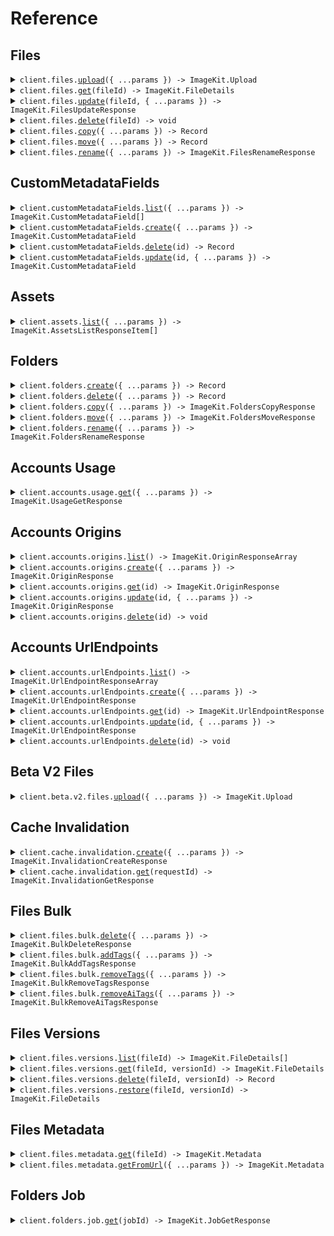 # Reference

## Files

<details><summary><code>client.files.<a href="/src/api/resources/files/client/Client.ts">upload</a>({ ...params }) -> ImageKit.Upload</code></summary>
<dl>
<dd>

#### 📝 Description

<dl>
<dd>

<dl>
<dd>

ImageKit.io allows you to upload files directly from both the server and client sides. For server-side uploads, private API key authentication is used. For client-side uploads, generate a one-time `token`, `signature`, and `expiration` from your secure backend using private API. [Learn more](/docs/api-reference/upload-file/upload-file#how-to-implement-client-side-file-upload) about how to implement client-side file upload.

The [V2 API](/docs/api-reference/upload-file/upload-file-v2) enhances security by verifying the entire payload using JWT.

**File size limit** \
On the free plan, the maximum upload file sizes are 20MB for images, audio, and raw files and 100MB for videos. On the paid plan, these limits increase to 40MB for images, audio, and raw files and 2GB for videos. These limits can be further increased with higher-tier plans.

**Version limit** \
A file can have a maximum of 100 versions.

**Demo applications**

- A full-fledged [upload widget using Uppy](https://github.com/imagekit-samples/uppy-uploader), supporting file selections from local storage, URL, Dropbox, Google Drive, Instagram, and more.
- [Quick start guides](/docs/quick-start-guides) for various frameworks and technologies.
  </dd>
  </dl>
  </dd>
  </dl>

#### 🔌 Usage

<dl>
<dd>

<dl>
<dd>

```typescript
await client.files.upload({
    file: fs.createReadStream("/path/to/your/file"),
    fileName: "fileName",
});
```

</dd>
</dl>
</dd>
</dl>

#### ⚙️ Parameters

<dl>
<dd>

<dl>
<dd>

**request:** `ImageKit.FileUploadV1`

</dd>
</dl>

<dl>
<dd>

**requestOptions:** `Files.RequestOptions`

</dd>
</dl>
</dd>
</dl>

</dd>
</dl>
</details>

<details><summary><code>client.files.<a href="/src/api/resources/files/client/Client.ts">get</a>(fileId) -> ImageKit.FileDetails</code></summary>
<dl>
<dd>

#### 📝 Description

<dl>
<dd>

<dl>
<dd>

This API returns an object with details or attributes about the current version of the file.

</dd>
</dl>
</dd>
</dl>

#### 🔌 Usage

<dl>
<dd>

<dl>
<dd>

```typescript
await client.files.get("fileId");
```

</dd>
</dl>
</dd>
</dl>

#### ⚙️ Parameters

<dl>
<dd>

<dl>
<dd>

**fileId:** `string` — The unique `fileId` of the uploaded file. `fileId` is returned in the list and search assets API and upload API.

</dd>
</dl>

<dl>
<dd>

**requestOptions:** `Files.RequestOptions`

</dd>
</dl>
</dd>
</dl>

</dd>
</dl>
</details>

<details><summary><code>client.files.<a href="/src/api/resources/files/client/Client.ts">update</a>(fileId, { ...params }) -> ImageKit.FilesUpdateResponse</code></summary>
<dl>
<dd>

#### 📝 Description

<dl>
<dd>

<dl>
<dd>

This API updates the details or attributes of the current version of the file. You can update `tags`, `customCoordinates`, `customMetadata`, publication status, remove existing `AITags` and apply extensions using this API.

</dd>
</dl>
</dd>
</dl>

#### 🔌 Usage

<dl>
<dd>

<dl>
<dd>

```typescript
await client.files.update("fileId", {
    removeAITags: ["car", "vehicle", "motorsports"],
    webhookUrl: "https://webhook.site/0d6b6c7a-8e5a-4b3a-8b7c-0d6b6c7a8e5a",
    extensions: [
        {
            name: "remove-bg",
            options: {
                add_shadow: true,
            },
        },
        {
            name: "google-auto-tagging",
            minConfidence: 80,
            maxTags: 10,
        },
        {
            name: "aws-auto-tagging",
            minConfidence: 80,
            maxTags: 10,
        },
        {
            name: "ai-auto-description",
        },
    ],
    tags: ["tag1", "tag2"],
    customCoordinates: "10,10,100,100",
    customMetadata: {
        brand: "Nike",
        color: "red",
    },
});
```

</dd>
</dl>
</dd>
</dl>

#### ⚙️ Parameters

<dl>
<dd>

<dl>
<dd>

**fileId:** `string` — The unique `fileId` of the uploaded file. `fileId` is returned in list and search assets API and upload API.

</dd>
</dl>

<dl>
<dd>

**request:** `ImageKit.FilesUpdateRequest`

</dd>
</dl>

<dl>
<dd>

**requestOptions:** `Files.RequestOptions`

</dd>
</dl>
</dd>
</dl>

</dd>
</dl>
</details>

<details><summary><code>client.files.<a href="/src/api/resources/files/client/Client.ts">delete</a>(fileId) -> void</code></summary>
<dl>
<dd>

#### 📝 Description

<dl>
<dd>

<dl>
<dd>

This API deletes the file and all its file versions permanently.

Note: If a file or specific transformation has been requested in the past, then the response is cached. Deleting a file does not purge the cache. You can purge the cache using purge cache API.

</dd>
</dl>
</dd>
</dl>

#### 🔌 Usage

<dl>
<dd>

<dl>
<dd>

```typescript
await client.files.delete("fileId");
```

</dd>
</dl>
</dd>
</dl>

#### ⚙️ Parameters

<dl>
<dd>

<dl>
<dd>

**fileId:** `string` — The unique `fileId` of the uploaded file. `fileId` is returned in list and search assets API and upload API.

</dd>
</dl>

<dl>
<dd>

**requestOptions:** `Files.RequestOptions`

</dd>
</dl>
</dd>
</dl>

</dd>
</dl>
</details>

<details><summary><code>client.files.<a href="/src/api/resources/files/client/Client.ts">copy</a>({ ...params }) -> Record<string, unknown></code></summary>
<dl>
<dd>

#### 📝 Description

<dl>
<dd>

<dl>
<dd>

This will copy a file from one folder to another.

Note: If any file at the destination has the same name as the source file, then the source file and its versions (if `includeFileVersions` is set to true) will be appended to the destination file version history.

</dd>
</dl>
</dd>
</dl>

#### 🔌 Usage

<dl>
<dd>

<dl>
<dd>

```typescript
await client.files.copy({
    sourceFilePath: "/path/to/file.jpg",
    destinationPath: "/folder/to/copy/into/",
});
```

</dd>
</dl>
</dd>
</dl>

#### ⚙️ Parameters

<dl>
<dd>

<dl>
<dd>

**request:** `ImageKit.FilesCopyRequest`

</dd>
</dl>

<dl>
<dd>

**requestOptions:** `Files.RequestOptions`

</dd>
</dl>
</dd>
</dl>

</dd>
</dl>
</details>

<details><summary><code>client.files.<a href="/src/api/resources/files/client/Client.ts">move</a>({ ...params }) -> Record<string, unknown></code></summary>
<dl>
<dd>

#### 📝 Description

<dl>
<dd>

<dl>
<dd>

This will move a file and all its versions from one folder to another.

Note: If any file at the destination has the same name as the source file, then the source file and its versions will be appended to the destination file.

</dd>
</dl>
</dd>
</dl>

#### 🔌 Usage

<dl>
<dd>

<dl>
<dd>

```typescript
await client.files.move({
    sourceFilePath: "/path/to/file.jpg",
    destinationPath: "/folder/to/move/into/",
});
```

</dd>
</dl>
</dd>
</dl>

#### ⚙️ Parameters

<dl>
<dd>

<dl>
<dd>

**request:** `ImageKit.FilesMoveRequest`

</dd>
</dl>

<dl>
<dd>

**requestOptions:** `Files.RequestOptions`

</dd>
</dl>
</dd>
</dl>

</dd>
</dl>
</details>

<details><summary><code>client.files.<a href="/src/api/resources/files/client/Client.ts">rename</a>({ ...params }) -> ImageKit.FilesRenameResponse</code></summary>
<dl>
<dd>

#### 📝 Description

<dl>
<dd>

<dl>
<dd>

You can rename an already existing file in the media library using rename file API. This operation would rename all file versions of the file.

Note: The old URLs will stop working. The file/file version URLs cached on CDN will continue to work unless a purge is requested.

</dd>
</dl>
</dd>
</dl>

#### 🔌 Usage

<dl>
<dd>

<dl>
<dd>

```typescript
await client.files.rename({
    filePath: "/path/to/file.jpg",
    newFileName: "newFileName.jpg",
});
```

</dd>
</dl>
</dd>
</dl>

#### ⚙️ Parameters

<dl>
<dd>

<dl>
<dd>

**request:** `ImageKit.FilesRenameRequest`

</dd>
</dl>

<dl>
<dd>

**requestOptions:** `Files.RequestOptions`

</dd>
</dl>
</dd>
</dl>

</dd>
</dl>
</details>

## CustomMetadataFields

<details><summary><code>client.customMetadataFields.<a href="/src/api/resources/customMetadataFields/client/Client.ts">list</a>({ ...params }) -> ImageKit.CustomMetadataField[]</code></summary>
<dl>
<dd>

#### 📝 Description

<dl>
<dd>

<dl>
<dd>

This API returns the array of created custom metadata field objects. By default the API returns only non deleted field objects, but you can include deleted fields in the API response.

</dd>
</dl>
</dd>
</dl>

#### 🔌 Usage

<dl>
<dd>

<dl>
<dd>

```typescript
await client.customMetadataFields.list();
```

</dd>
</dl>
</dd>
</dl>

#### ⚙️ Parameters

<dl>
<dd>

<dl>
<dd>

**request:** `ImageKit.CustomMetadataFieldsListRequest`

</dd>
</dl>

<dl>
<dd>

**requestOptions:** `CustomMetadataFields.RequestOptions`

</dd>
</dl>
</dd>
</dl>

</dd>
</dl>
</details>

<details><summary><code>client.customMetadataFields.<a href="/src/api/resources/customMetadataFields/client/Client.ts">create</a>({ ...params }) -> ImageKit.CustomMetadataField</code></summary>
<dl>
<dd>

#### 📝 Description

<dl>
<dd>

<dl>
<dd>

This API creates a new custom metadata field. Once a custom metadata field is created either through this API or using the dashboard UI, its value can be set on the assets. The value of a field for an asset can be set using the media library UI or programmatically through upload or update assets API.

</dd>
</dl>
</dd>
</dl>

#### 🔌 Usage

<dl>
<dd>

<dl>
<dd>

```typescript
await client.customMetadataFields.create({
    name: "price",
    label: "price",
    schema: {
        type: "Number",
        minValue: 1000,
        maxValue: 3000,
    },
});
```

</dd>
</dl>
</dd>
</dl>

#### ⚙️ Parameters

<dl>
<dd>

<dl>
<dd>

**request:** `ImageKit.CustomMetadataFieldsCreateRequest`

</dd>
</dl>

<dl>
<dd>

**requestOptions:** `CustomMetadataFields.RequestOptions`

</dd>
</dl>
</dd>
</dl>

</dd>
</dl>
</details>

<details><summary><code>client.customMetadataFields.<a href="/src/api/resources/customMetadataFields/client/Client.ts">delete</a>(id) -> Record<string, unknown></code></summary>
<dl>
<dd>

#### 📝 Description

<dl>
<dd>

<dl>
<dd>

This API deletes a custom metadata field. Even after deleting a custom metadata field, you cannot create any new custom metadata field with the same name.

</dd>
</dl>
</dd>
</dl>

#### 🔌 Usage

<dl>
<dd>

<dl>
<dd>

```typescript
await client.customMetadataFields.delete("id");
```

</dd>
</dl>
</dd>
</dl>

#### ⚙️ Parameters

<dl>
<dd>

<dl>
<dd>

**id:** `string` — Should be a valid custom metadata field id.

</dd>
</dl>

<dl>
<dd>

**requestOptions:** `CustomMetadataFields.RequestOptions`

</dd>
</dl>
</dd>
</dl>

</dd>
</dl>
</details>

<details><summary><code>client.customMetadataFields.<a href="/src/api/resources/customMetadataFields/client/Client.ts">update</a>(id, { ...params }) -> ImageKit.CustomMetadataField</code></summary>
<dl>
<dd>

#### 📝 Description

<dl>
<dd>

<dl>
<dd>

This API updates the label or schema of an existing custom metadata field.

</dd>
</dl>
</dd>
</dl>

#### 🔌 Usage

<dl>
<dd>

<dl>
<dd>

```typescript
await client.customMetadataFields.update("id", {
    label: "price",
    schema: {
        minValue: 1000,
        maxValue: 3000,
    },
});
```

</dd>
</dl>
</dd>
</dl>

#### ⚙️ Parameters

<dl>
<dd>

<dl>
<dd>

**id:** `string` — Should be a valid custom metadata field id.

</dd>
</dl>

<dl>
<dd>

**request:** `ImageKit.CustomMetadataFieldsUpdateRequest`

</dd>
</dl>

<dl>
<dd>

**requestOptions:** `CustomMetadataFields.RequestOptions`

</dd>
</dl>
</dd>
</dl>

</dd>
</dl>
</details>

## Assets

<details><summary><code>client.assets.<a href="/src/api/resources/assets/client/Client.ts">list</a>({ ...params }) -> ImageKit.AssetsListResponseItem[]</code></summary>
<dl>
<dd>

#### 📝 Description

<dl>
<dd>

<dl>
<dd>

This API can list all the uploaded files and folders in your ImageKit.io media library. In addition, you can fine-tune your query by specifying various filters by generating a query string in a Lucene-like syntax and provide this generated string as the value of the `searchQuery`.

</dd>
</dl>
</dd>
</dl>

#### 🔌 Usage

<dl>
<dd>

<dl>
<dd>

```typescript
await client.assets.list();
```

</dd>
</dl>
</dd>
</dl>

#### ⚙️ Parameters

<dl>
<dd>

<dl>
<dd>

**request:** `ImageKit.AssetsListRequest`

</dd>
</dl>

<dl>
<dd>

**requestOptions:** `Assets.RequestOptions`

</dd>
</dl>
</dd>
</dl>

</dd>
</dl>
</details>

## Folders

<details><summary><code>client.folders.<a href="/src/api/resources/folders/client/Client.ts">create</a>({ ...params }) -> Record<string, unknown></code></summary>
<dl>
<dd>

#### 📝 Description

<dl>
<dd>

<dl>
<dd>

This will create a new folder. You can specify the folder name and location of the parent folder where this new folder should be created.

</dd>
</dl>
</dd>
</dl>

#### 🔌 Usage

<dl>
<dd>

<dl>
<dd>

```typescript
await client.folders.create({
    folderName: "summer",
    parentFolderPath: "/product/images/",
});
```

</dd>
</dl>
</dd>
</dl>

#### ⚙️ Parameters

<dl>
<dd>

<dl>
<dd>

**request:** `ImageKit.FoldersCreateRequest`

</dd>
</dl>

<dl>
<dd>

**requestOptions:** `Folders.RequestOptions`

</dd>
</dl>
</dd>
</dl>

</dd>
</dl>
</details>

<details><summary><code>client.folders.<a href="/src/api/resources/folders/client/Client.ts">delete</a>({ ...params }) -> Record<string, unknown></code></summary>
<dl>
<dd>

#### 📝 Description

<dl>
<dd>

<dl>
<dd>

This will delete a folder and all its contents permanently. The API returns an empty response.

</dd>
</dl>
</dd>
</dl>

#### 🔌 Usage

<dl>
<dd>

<dl>
<dd>

```typescript
await client.folders.delete({
    folderPath: "/folder/to/delete/",
});
```

</dd>
</dl>
</dd>
</dl>

#### ⚙️ Parameters

<dl>
<dd>

<dl>
<dd>

**request:** `ImageKit.FoldersDeleteRequest`

</dd>
</dl>

<dl>
<dd>

**requestOptions:** `Folders.RequestOptions`

</dd>
</dl>
</dd>
</dl>

</dd>
</dl>
</details>

<details><summary><code>client.folders.<a href="/src/api/resources/folders/client/Client.ts">copy</a>({ ...params }) -> ImageKit.FoldersCopyResponse</code></summary>
<dl>
<dd>

#### 📝 Description

<dl>
<dd>

<dl>
<dd>

This will copy one folder into another. The selected folder, its nested folders, files, and their versions (in `includeVersions` is set to true) are copied in this operation. Note: If any file at the destination has the same name as the source file, then the source file and its versions will be appended to the destination file version history.

</dd>
</dl>
</dd>
</dl>

#### 🔌 Usage

<dl>
<dd>

<dl>
<dd>

```typescript
await client.folders.copy({
    sourceFolderPath: "/path/of/source/folder",
    destinationPath: "/path/of/destination/folder",
});
```

</dd>
</dl>
</dd>
</dl>

#### ⚙️ Parameters

<dl>
<dd>

<dl>
<dd>

**request:** `ImageKit.FoldersCopyRequest`

</dd>
</dl>

<dl>
<dd>

**requestOptions:** `Folders.RequestOptions`

</dd>
</dl>
</dd>
</dl>

</dd>
</dl>
</details>

<details><summary><code>client.folders.<a href="/src/api/resources/folders/client/Client.ts">move</a>({ ...params }) -> ImageKit.FoldersMoveResponse</code></summary>
<dl>
<dd>

#### 📝 Description

<dl>
<dd>

<dl>
<dd>

This will move one folder into another. The selected folder, its nested folders, files, and their versions are moved in this operation. Note: If any file at the destination has the same name as the source file, then the source file and its versions will be appended to the destination file version history.

</dd>
</dl>
</dd>
</dl>

#### 🔌 Usage

<dl>
<dd>

<dl>
<dd>

```typescript
await client.folders.move({
    sourceFolderPath: "/path/of/source/folder",
    destinationPath: "/path/of/destination/folder",
});
```

</dd>
</dl>
</dd>
</dl>

#### ⚙️ Parameters

<dl>
<dd>

<dl>
<dd>

**request:** `ImageKit.FoldersMoveRequest`

</dd>
</dl>

<dl>
<dd>

**requestOptions:** `Folders.RequestOptions`

</dd>
</dl>
</dd>
</dl>

</dd>
</dl>
</details>

<details><summary><code>client.folders.<a href="/src/api/resources/folders/client/Client.ts">rename</a>({ ...params }) -> ImageKit.FoldersRenameResponse</code></summary>
<dl>
<dd>

#### 📝 Description

<dl>
<dd>

<dl>
<dd>

This API allows you to rename an existing folder. The folder and all its nested assets and sub-folders will remain unchanged, but their paths will be updated to reflect the new folder name.

</dd>
</dl>
</dd>
</dl>

#### 🔌 Usage

<dl>
<dd>

<dl>
<dd>

```typescript
await client.folders.rename({
    folderPath: "/path/of/folder",
    newFolderName: "new-folder-name",
});
```

</dd>
</dl>
</dd>
</dl>

#### ⚙️ Parameters

<dl>
<dd>

<dl>
<dd>

**request:** `ImageKit.FoldersRenameRequest`

</dd>
</dl>

<dl>
<dd>

**requestOptions:** `Folders.RequestOptions`

</dd>
</dl>
</dd>
</dl>

</dd>
</dl>
</details>

## Accounts Usage

<details><summary><code>client.accounts.usage.<a href="/src/api/resources/accounts/resources/usage/client/Client.ts">get</a>({ ...params }) -> ImageKit.UsageGetResponse</code></summary>
<dl>
<dd>

#### 📝 Description

<dl>
<dd>

<dl>
<dd>

Get the account usage information between two dates. Note that the API response includes data from the start date while excluding data from the end date. In other words, the data covers the period starting from the specified start date up to, but not including, the end date.

</dd>
</dl>
</dd>
</dl>

#### 🔌 Usage

<dl>
<dd>

<dl>
<dd>

```typescript
await client.accounts.usage.get({
    startDate: "startDate",
    endDate: "endDate",
});
```

</dd>
</dl>
</dd>
</dl>

#### ⚙️ Parameters

<dl>
<dd>

<dl>
<dd>

**request:** `ImageKit.accounts.UsageGetRequest`

</dd>
</dl>

<dl>
<dd>

**requestOptions:** `Usage.RequestOptions`

</dd>
</dl>
</dd>
</dl>

</dd>
</dl>
</details>

## Accounts Origins

<details><summary><code>client.accounts.origins.<a href="/src/api/resources/accounts/resources/origins/client/Client.ts">list</a>() -> ImageKit.OriginResponseArray</code></summary>
<dl>
<dd>

#### 📝 Description

<dl>
<dd>

<dl>
<dd>

**Note:** This API is currently in beta.  
Returns an array of all configured origins for the current account.

</dd>
</dl>
</dd>
</dl>

#### 🔌 Usage

<dl>
<dd>

<dl>
<dd>

```typescript
await client.accounts.origins.list();
```

</dd>
</dl>
</dd>
</dl>

#### ⚙️ Parameters

<dl>
<dd>

<dl>
<dd>

**requestOptions:** `Origins.RequestOptions`

</dd>
</dl>
</dd>
</dl>

</dd>
</dl>
</details>

<details><summary><code>client.accounts.origins.<a href="/src/api/resources/accounts/resources/origins/client/Client.ts">create</a>({ ...params }) -> ImageKit.OriginResponse</code></summary>
<dl>
<dd>

#### 📝 Description

<dl>
<dd>

<dl>
<dd>

**Note:** This API is currently in beta.  
Creates a new origin and returns the origin object.

</dd>
</dl>
</dd>
</dl>

#### 🔌 Usage

<dl>
<dd>

<dl>
<dd>

```typescript
await client.accounts.origins.create({
    type: "S3",
    name: "US S3 Storage",
    bucket: "product-images",
    accessKey: "AKIAIOSFODNN7EXAMPLE",
    secretKey: "wJalrXUtnFEMI/K7MDENG/bPxRfiCYEXAMPLEKEY",
});
```

</dd>
</dl>
</dd>
</dl>

#### ⚙️ Parameters

<dl>
<dd>

<dl>
<dd>

**request:** `ImageKit.OriginSchema`

</dd>
</dl>

<dl>
<dd>

**requestOptions:** `Origins.RequestOptions`

</dd>
</dl>
</dd>
</dl>

</dd>
</dl>
</details>

<details><summary><code>client.accounts.origins.<a href="/src/api/resources/accounts/resources/origins/client/Client.ts">get</a>(id) -> ImageKit.OriginResponse</code></summary>
<dl>
<dd>

#### 📝 Description

<dl>
<dd>

<dl>
<dd>

**Note:** This API is currently in beta.  
Retrieves the origin identified by `id`.

</dd>
</dl>
</dd>
</dl>

#### 🔌 Usage

<dl>
<dd>

<dl>
<dd>

```typescript
await client.accounts.origins.get("id");
```

</dd>
</dl>
</dd>
</dl>

#### ⚙️ Parameters

<dl>
<dd>

<dl>
<dd>

**id:** `string` — Unique identifier for the origin. This is generated by ImageKit when you create a new origin.

</dd>
</dl>

<dl>
<dd>

**requestOptions:** `Origins.RequestOptions`

</dd>
</dl>
</dd>
</dl>

</dd>
</dl>
</details>

<details><summary><code>client.accounts.origins.<a href="/src/api/resources/accounts/resources/origins/client/Client.ts">update</a>(id, { ...params }) -> ImageKit.OriginResponse</code></summary>
<dl>
<dd>

#### 📝 Description

<dl>
<dd>

<dl>
<dd>

**Note:** This API is currently in beta.  
Updates the origin identified by `id` and returns the updated origin object.

</dd>
</dl>
</dd>
</dl>

#### 🔌 Usage

<dl>
<dd>

<dl>
<dd>

```typescript
await client.accounts.origins.update("id", {
    type: "S3",
    name: "US S3 Storage",
    bucket: "product-images",
    accessKey: "AKIAIOSFODNN7EXAMPLE",
    secretKey: "wJalrXUtnFEMI/K7MDENG/bPxRfiCYEXAMPLEKEY",
});
```

</dd>
</dl>
</dd>
</dl>

#### ⚙️ Parameters

<dl>
<dd>

<dl>
<dd>

**id:** `string` — Unique identifier for the origin. This is generated by ImageKit when you create a new origin.

</dd>
</dl>

<dl>
<dd>

**request:** `ImageKit.OriginSchema`

</dd>
</dl>

<dl>
<dd>

**requestOptions:** `Origins.RequestOptions`

</dd>
</dl>
</dd>
</dl>

</dd>
</dl>
</details>

<details><summary><code>client.accounts.origins.<a href="/src/api/resources/accounts/resources/origins/client/Client.ts">delete</a>(id) -> void</code></summary>
<dl>
<dd>

#### 📝 Description

<dl>
<dd>

<dl>
<dd>

**Note:** This API is currently in beta.  
Permanently removes the origin identified by `id`. If the origin is in use by any URL‑endpoints, the API will return an error.

</dd>
</dl>
</dd>
</dl>

#### 🔌 Usage

<dl>
<dd>

<dl>
<dd>

```typescript
await client.accounts.origins.delete("id");
```

</dd>
</dl>
</dd>
</dl>

#### ⚙️ Parameters

<dl>
<dd>

<dl>
<dd>

**id:** `string` — Unique identifier for the origin. This is generated by ImageKit when you create a new origin.

</dd>
</dl>

<dl>
<dd>

**requestOptions:** `Origins.RequestOptions`

</dd>
</dl>
</dd>
</dl>

</dd>
</dl>
</details>

## Accounts UrlEndpoints

<details><summary><code>client.accounts.urlEndpoints.<a href="/src/api/resources/accounts/resources/urlEndpoints/client/Client.ts">list</a>() -> ImageKit.UrlEndpointResponseArray</code></summary>
<dl>
<dd>

#### 📝 Description

<dl>
<dd>

<dl>
<dd>

**Note:** This API is currently in beta.  
Returns an array of all URL‑endpoints configured including the default URL-endpoint generated by ImageKit during account creation.

</dd>
</dl>
</dd>
</dl>

#### 🔌 Usage

<dl>
<dd>

<dl>
<dd>

```typescript
await client.accounts.urlEndpoints.list();
```

</dd>
</dl>
</dd>
</dl>

#### ⚙️ Parameters

<dl>
<dd>

<dl>
<dd>

**requestOptions:** `UrlEndpoints.RequestOptions`

</dd>
</dl>
</dd>
</dl>

</dd>
</dl>
</details>

<details><summary><code>client.accounts.urlEndpoints.<a href="/src/api/resources/accounts/resources/urlEndpoints/client/Client.ts">create</a>({ ...params }) -> ImageKit.UrlEndpointResponse</code></summary>
<dl>
<dd>

#### 📝 Description

<dl>
<dd>

<dl>
<dd>

**Note:** This API is currently in beta.  
Creates a new URL‑endpoint and returns the resulting object.

</dd>
</dl>
</dd>
</dl>

#### 🔌 Usage

<dl>
<dd>

<dl>
<dd>

```typescript
await client.accounts.urlEndpoints.create({
    description: "My custom URL endpoint",
    urlPrefix: "product-images",
    origins: ["origin-id-1"],
});
```

</dd>
</dl>
</dd>
</dl>

#### ⚙️ Parameters

<dl>
<dd>

<dl>
<dd>

**request:** `ImageKit.UrlEndpointSchema`

</dd>
</dl>

<dl>
<dd>

**requestOptions:** `UrlEndpoints.RequestOptions`

</dd>
</dl>
</dd>
</dl>

</dd>
</dl>
</details>

<details><summary><code>client.accounts.urlEndpoints.<a href="/src/api/resources/accounts/resources/urlEndpoints/client/Client.ts">get</a>(id) -> ImageKit.UrlEndpointResponse</code></summary>
<dl>
<dd>

#### 📝 Description

<dl>
<dd>

<dl>
<dd>

**Note:** This API is currently in beta.  
Retrieves the URL‑endpoint identified by `id`.

</dd>
</dl>
</dd>
</dl>

#### 🔌 Usage

<dl>
<dd>

<dl>
<dd>

```typescript
await client.accounts.urlEndpoints.get("id");
```

</dd>
</dl>
</dd>
</dl>

#### ⚙️ Parameters

<dl>
<dd>

<dl>
<dd>

**id:** `string` — Unique identifier for the URL-endpoint. This is generated by ImageKit when you create a new URL-endpoint. For the default URL-endpoint, this is always `default`.

</dd>
</dl>

<dl>
<dd>

**requestOptions:** `UrlEndpoints.RequestOptions`

</dd>
</dl>
</dd>
</dl>

</dd>
</dl>
</details>

<details><summary><code>client.accounts.urlEndpoints.<a href="/src/api/resources/accounts/resources/urlEndpoints/client/Client.ts">update</a>(id, { ...params }) -> ImageKit.UrlEndpointResponse</code></summary>
<dl>
<dd>

#### 📝 Description

<dl>
<dd>

<dl>
<dd>

**Note:** This API is currently in beta.  
Updates the URL‑endpoint identified by `id` and returns the updated object.

</dd>
</dl>
</dd>
</dl>

#### 🔌 Usage

<dl>
<dd>

<dl>
<dd>

```typescript
await client.accounts.urlEndpoints.update("id", {
    description: "My custom URL endpoint",
    urlPrefix: "product-images",
    origins: ["origin-id-1"],
});
```

</dd>
</dl>
</dd>
</dl>

#### ⚙️ Parameters

<dl>
<dd>

<dl>
<dd>

**id:** `string` — Unique identifier for the URL-endpoint. This is generated by ImageKit when you create a new URL-endpoint. For the default URL-endpoint, this is always `default`.

</dd>
</dl>

<dl>
<dd>

**request:** `ImageKit.UrlEndpointSchema`

</dd>
</dl>

<dl>
<dd>

**requestOptions:** `UrlEndpoints.RequestOptions`

</dd>
</dl>
</dd>
</dl>

</dd>
</dl>
</details>

<details><summary><code>client.accounts.urlEndpoints.<a href="/src/api/resources/accounts/resources/urlEndpoints/client/Client.ts">delete</a>(id) -> void</code></summary>
<dl>
<dd>

#### 📝 Description

<dl>
<dd>

<dl>
<dd>

**Note:** This API is currently in beta.  
Deletes the URL‑endpoint identified by `id`. You cannot delete the default URL‑endpoint created by ImageKit during account creation.

</dd>
</dl>
</dd>
</dl>

#### 🔌 Usage

<dl>
<dd>

<dl>
<dd>

```typescript
await client.accounts.urlEndpoints.delete("id");
```

</dd>
</dl>
</dd>
</dl>

#### ⚙️ Parameters

<dl>
<dd>

<dl>
<dd>

**id:** `string` — Unique identifier for the URL-endpoint. This is generated by ImageKit when you create a new URL-endpoint. For the default URL-endpoint, this is always `default`.

</dd>
</dl>

<dl>
<dd>

**requestOptions:** `UrlEndpoints.RequestOptions`

</dd>
</dl>
</dd>
</dl>

</dd>
</dl>
</details>

## Beta V2 Files

<details><summary><code>client.beta.v2.files.<a href="/src/api/resources/beta/resources/v2/resources/files/client/Client.ts">upload</a>({ ...params }) -> ImageKit.Upload</code></summary>
<dl>
<dd>

#### 📝 Description

<dl>
<dd>

<dl>
<dd>

The V2 API enhances security by verifying the entire payload using JWT. This API is in beta.

ImageKit.io allows you to upload files directly from both the server and client sides. For server-side uploads, private API key authentication is used. For client-side uploads, generate a one-time `token` from your secure backend using private API. [Learn more](/docs/api-reference/upload-file/upload-file-v2#how-to-implement-secure-client-side-file-upload) about how to implement secure client-side file upload.

**File size limit** \
On the free plan, the maximum upload file sizes are 20MB for images, audio, and raw files, and 100MB for videos. On the paid plan, these limits increase to 40MB for images, audio, and raw files, and 2GB for videos. These limits can be further increased with higher-tier plans.

**Version limit** \
A file can have a maximum of 100 versions.

**Demo applications**

- A full-fledged [upload widget using Uppy](https://github.com/imagekit-samples/uppy-uploader), supporting file selections from local storage, URL, Dropbox, Google Drive, Instagram, and more.
- [Quick start guides](/docs/quick-start-guides) for various frameworks and technologies.
  </dd>
  </dl>
  </dd>
  </dl>

#### 🔌 Usage

<dl>
<dd>

<dl>
<dd>

```typescript
await client.beta.v2.files.upload({
    file: fs.createReadStream("/path/to/your/file"),
    fileName: "fileName",
});
```

</dd>
</dl>
</dd>
</dl>

#### ⚙️ Parameters

<dl>
<dd>

<dl>
<dd>

**request:** `ImageKit.beta.v2.FileUploadV2`

</dd>
</dl>

<dl>
<dd>

**requestOptions:** `Files.RequestOptions`

</dd>
</dl>
</dd>
</dl>

</dd>
</dl>
</details>

## Cache Invalidation

<details><summary><code>client.cache.invalidation.<a href="/src/api/resources/cache/resources/invalidation/client/Client.ts">create</a>({ ...params }) -> ImageKit.InvalidationCreateResponse</code></summary>
<dl>
<dd>

#### 📝 Description

<dl>
<dd>

<dl>
<dd>

This API will purge CDN cache and ImageKit.io's internal cache for a file. Note: Purge cache is an asynchronous process and it may take some time to reflect the changes.

</dd>
</dl>
</dd>
</dl>

#### 🔌 Usage

<dl>
<dd>

<dl>
<dd>

```typescript
await client.cache.invalidation.create({
    url: "https://ik.imagekit.io/your_imagekit_id/default-image.jpg",
});
```

</dd>
</dl>
</dd>
</dl>

#### ⚙️ Parameters

<dl>
<dd>

<dl>
<dd>

**request:** `ImageKit.cache.InvalidationCreateRequest`

</dd>
</dl>

<dl>
<dd>

**requestOptions:** `Invalidation.RequestOptions`

</dd>
</dl>
</dd>
</dl>

</dd>
</dl>
</details>

<details><summary><code>client.cache.invalidation.<a href="/src/api/resources/cache/resources/invalidation/client/Client.ts">get</a>(requestId) -> ImageKit.InvalidationGetResponse</code></summary>
<dl>
<dd>

#### 📝 Description

<dl>
<dd>

<dl>
<dd>

This API returns the status of a purge cache request.

</dd>
</dl>
</dd>
</dl>

#### 🔌 Usage

<dl>
<dd>

<dl>
<dd>

```typescript
await client.cache.invalidation.get("requestId");
```

</dd>
</dl>
</dd>
</dl>

#### ⚙️ Parameters

<dl>
<dd>

<dl>
<dd>

**requestId:** `string` — Should be a valid requestId.

</dd>
</dl>

<dl>
<dd>

**requestOptions:** `Invalidation.RequestOptions`

</dd>
</dl>
</dd>
</dl>

</dd>
</dl>
</details>

## Files Bulk

<details><summary><code>client.files.bulk.<a href="/src/api/resources/files/resources/bulk/client/Client.ts">delete</a>({ ...params }) -> ImageKit.BulkDeleteResponse</code></summary>
<dl>
<dd>

#### 📝 Description

<dl>
<dd>

<dl>
<dd>

This API deletes multiple files and all their file versions permanently.

Note: If a file or specific transformation has been requested in the past, then the response is cached. Deleting a file does not purge the cache. You can purge the cache using purge cache API.

A maximum of 100 files can be deleted at a time.

</dd>
</dl>
</dd>
</dl>

#### 🔌 Usage

<dl>
<dd>

<dl>
<dd>

```typescript
await client.files.bulk.delete({
    fileIds: ["598821f949c0a938d57563bd", "598821f949c0a938d57563be"],
});
```

</dd>
</dl>
</dd>
</dl>

#### ⚙️ Parameters

<dl>
<dd>

<dl>
<dd>

**request:** `ImageKit.files.BulkDeleteRequest`

</dd>
</dl>

<dl>
<dd>

**requestOptions:** `Bulk.RequestOptions`

</dd>
</dl>
</dd>
</dl>

</dd>
</dl>
</details>

<details><summary><code>client.files.bulk.<a href="/src/api/resources/files/resources/bulk/client/Client.ts">addTags</a>({ ...params }) -> ImageKit.BulkAddTagsResponse</code></summary>
<dl>
<dd>

#### 📝 Description

<dl>
<dd>

<dl>
<dd>

This API adds tags to multiple files in bulk. A maximum of 50 files can be specified at a time.

</dd>
</dl>
</dd>
</dl>

#### 🔌 Usage

<dl>
<dd>

<dl>
<dd>

```typescript
await client.files.bulk.addTags({
    fileIds: ["598821f949c0a938d57563bd", "598821f949c0a938d57563be"],
    tags: ["t-shirt", "round-neck", "sale2019"],
});
```

</dd>
</dl>
</dd>
</dl>

#### ⚙️ Parameters

<dl>
<dd>

<dl>
<dd>

**request:** `ImageKit.files.BulkAddTagsRequest`

</dd>
</dl>

<dl>
<dd>

**requestOptions:** `Bulk.RequestOptions`

</dd>
</dl>
</dd>
</dl>

</dd>
</dl>
</details>

<details><summary><code>client.files.bulk.<a href="/src/api/resources/files/resources/bulk/client/Client.ts">removeTags</a>({ ...params }) -> ImageKit.BulkRemoveTagsResponse</code></summary>
<dl>
<dd>

#### 📝 Description

<dl>
<dd>

<dl>
<dd>

This API removes tags from multiple files in bulk. A maximum of 50 files can be specified at a time.

</dd>
</dl>
</dd>
</dl>

#### 🔌 Usage

<dl>
<dd>

<dl>
<dd>

```typescript
await client.files.bulk.removeTags({
    fileIds: ["598821f949c0a938d57563bd", "598821f949c0a938d57563be"],
    tags: ["t-shirt", "round-neck", "sale2019"],
});
```

</dd>
</dl>
</dd>
</dl>

#### ⚙️ Parameters

<dl>
<dd>

<dl>
<dd>

**request:** `ImageKit.files.BulkRemoveTagsRequest`

</dd>
</dl>

<dl>
<dd>

**requestOptions:** `Bulk.RequestOptions`

</dd>
</dl>
</dd>
</dl>

</dd>
</dl>
</details>

<details><summary><code>client.files.bulk.<a href="/src/api/resources/files/resources/bulk/client/Client.ts">removeAiTags</a>({ ...params }) -> ImageKit.BulkRemoveAiTagsResponse</code></summary>
<dl>
<dd>

#### 📝 Description

<dl>
<dd>

<dl>
<dd>

This API removes AITags from multiple files in bulk. A maximum of 50 files can be specified at a time.

</dd>
</dl>
</dd>
</dl>

#### 🔌 Usage

<dl>
<dd>

<dl>
<dd>

```typescript
await client.files.bulk.removeAiTags({
    fileIds: ["598821f949c0a938d57563bd", "598821f949c0a938d57563be"],
    AITags: ["t-shirt", "round-neck", "sale2019"],
});
```

</dd>
</dl>
</dd>
</dl>

#### ⚙️ Parameters

<dl>
<dd>

<dl>
<dd>

**request:** `ImageKit.files.BulkRemoveAiTagsRequest`

</dd>
</dl>

<dl>
<dd>

**requestOptions:** `Bulk.RequestOptions`

</dd>
</dl>
</dd>
</dl>

</dd>
</dl>
</details>

## Files Versions

<details><summary><code>client.files.versions.<a href="/src/api/resources/files/resources/versions/client/Client.ts">list</a>(fileId) -> ImageKit.FileDetails[]</code></summary>
<dl>
<dd>

#### 📝 Description

<dl>
<dd>

<dl>
<dd>

This API returns details of all versions of a file.

</dd>
</dl>
</dd>
</dl>

#### 🔌 Usage

<dl>
<dd>

<dl>
<dd>

```typescript
await client.files.versions.list("fileId");
```

</dd>
</dl>
</dd>
</dl>

#### ⚙️ Parameters

<dl>
<dd>

<dl>
<dd>

**fileId:** `string` — The unique `fileId` of the uploaded file. `fileId` is returned in list and search assets API and upload API.

</dd>
</dl>

<dl>
<dd>

**requestOptions:** `Versions.RequestOptions`

</dd>
</dl>
</dd>
</dl>

</dd>
</dl>
</details>

<details><summary><code>client.files.versions.<a href="/src/api/resources/files/resources/versions/client/Client.ts">get</a>(fileId, versionId) -> ImageKit.FileDetails</code></summary>
<dl>
<dd>

#### 📝 Description

<dl>
<dd>

<dl>
<dd>

This API returns an object with details or attributes of a file version.

</dd>
</dl>
</dd>
</dl>

#### 🔌 Usage

<dl>
<dd>

<dl>
<dd>

```typescript
await client.files.versions.get("fileId", "versionId");
```

</dd>
</dl>
</dd>
</dl>

#### ⚙️ Parameters

<dl>
<dd>

<dl>
<dd>

**fileId:** `string` — The unique `fileId` of the uploaded file. `fileId` is returned in list and search assets API and upload API.

</dd>
</dl>

<dl>
<dd>

**versionId:** `string` — The unique `versionId` of the uploaded file. `versionId` is returned in list and search assets API and upload API.

</dd>
</dl>

<dl>
<dd>

**requestOptions:** `Versions.RequestOptions`

</dd>
</dl>
</dd>
</dl>

</dd>
</dl>
</details>

<details><summary><code>client.files.versions.<a href="/src/api/resources/files/resources/versions/client/Client.ts">delete</a>(fileId, versionId) -> Record<string, unknown></code></summary>
<dl>
<dd>

#### 📝 Description

<dl>
<dd>

<dl>
<dd>

This API deletes a non-current file version permanently. The API returns an empty response.

Note: If you want to delete all versions of a file, use the delete file API.

</dd>
</dl>
</dd>
</dl>

#### 🔌 Usage

<dl>
<dd>

<dl>
<dd>

```typescript
await client.files.versions.delete("fileId", "versionId");
```

</dd>
</dl>
</dd>
</dl>

#### ⚙️ Parameters

<dl>
<dd>

<dl>
<dd>

**fileId:** `string` — The unique `fileId` of the uploaded file. `fileId` is returned in list and search assets API and upload API.

</dd>
</dl>

<dl>
<dd>

**versionId:** `string` — The unique `versionId` of the uploaded file. `versionId` is returned in list and search assets API and upload API.

</dd>
</dl>

<dl>
<dd>

**requestOptions:** `Versions.RequestOptions`

</dd>
</dl>
</dd>
</dl>

</dd>
</dl>
</details>

<details><summary><code>client.files.versions.<a href="/src/api/resources/files/resources/versions/client/Client.ts">restore</a>(fileId, versionId) -> ImageKit.FileDetails</code></summary>
<dl>
<dd>

#### 📝 Description

<dl>
<dd>

<dl>
<dd>

This API restores a file version as the current file version.

</dd>
</dl>
</dd>
</dl>

#### 🔌 Usage

<dl>
<dd>

<dl>
<dd>

```typescript
await client.files.versions.restore("fileId", "versionId");
```

</dd>
</dl>
</dd>
</dl>

#### ⚙️ Parameters

<dl>
<dd>

<dl>
<dd>

**fileId:** `string` — The unique `fileId` of the uploaded file. `fileId` is returned in list and search assets API and upload API.

</dd>
</dl>

<dl>
<dd>

**versionId:** `string` — The unique `versionId` of the uploaded file. `versionId` is returned in list and search assets API and upload API.

</dd>
</dl>

<dl>
<dd>

**requestOptions:** `Versions.RequestOptions`

</dd>
</dl>
</dd>
</dl>

</dd>
</dl>
</details>

## Files Metadata

<details><summary><code>client.files.metadata.<a href="/src/api/resources/files/resources/metadata/client/Client.ts">get</a>(fileId) -> ImageKit.Metadata</code></summary>
<dl>
<dd>

#### 📝 Description

<dl>
<dd>

<dl>
<dd>

You can programmatically get image EXIF, pHash, and other metadata for uploaded files in the ImageKit.io media library using this API.

You can also get the metadata in upload API response by passing `metadata` in `responseFields` parameter.

</dd>
</dl>
</dd>
</dl>

#### 🔌 Usage

<dl>
<dd>

<dl>
<dd>

```typescript
await client.files.metadata.get("fileId");
```

</dd>
</dl>
</dd>
</dl>

#### ⚙️ Parameters

<dl>
<dd>

<dl>
<dd>

**fileId:** `string` — The unique `fileId` of the uploaded file. `fileId` is returned in the list and search assets API and upload API.

</dd>
</dl>

<dl>
<dd>

**requestOptions:** `Metadata.RequestOptions`

</dd>
</dl>
</dd>
</dl>

</dd>
</dl>
</details>

<details><summary><code>client.files.metadata.<a href="/src/api/resources/files/resources/metadata/client/Client.ts">getFromUrl</a>({ ...params }) -> ImageKit.Metadata</code></summary>
<dl>
<dd>

#### 📝 Description

<dl>
<dd>

<dl>
<dd>

Get image EXIF, pHash, and other metadata from ImageKit.io powered remote URL using this API.

</dd>
</dl>
</dd>
</dl>

#### 🔌 Usage

<dl>
<dd>

<dl>
<dd>

```typescript
await client.files.metadata.getFromUrl({
    url: "url",
});
```

</dd>
</dl>
</dd>
</dl>

#### ⚙️ Parameters

<dl>
<dd>

<dl>
<dd>

**request:** `ImageKit.files.MetadataGetFromUrlRequest`

</dd>
</dl>

<dl>
<dd>

**requestOptions:** `Metadata.RequestOptions`

</dd>
</dl>
</dd>
</dl>

</dd>
</dl>
</details>

## Folders Job

<details><summary><code>client.folders.job.<a href="/src/api/resources/folders/resources/job/client/Client.ts">get</a>(jobId) -> ImageKit.JobGetResponse</code></summary>
<dl>
<dd>

#### 📝 Description

<dl>
<dd>

<dl>
<dd>

This API returns the status of a bulk job like copy and move folder operations.

</dd>
</dl>
</dd>
</dl>

#### 🔌 Usage

<dl>
<dd>

<dl>
<dd>

```typescript
await client.folders.job.get("jobId");
```

</dd>
</dl>
</dd>
</dl>

#### ⚙️ Parameters

<dl>
<dd>

<dl>
<dd>

**jobId:** `string` — The `jobId` is returned in the response of bulk job API e.g. copy folder or move folder API.

</dd>
</dl>

<dl>
<dd>

**requestOptions:** `Job.RequestOptions`

</dd>
</dl>
</dd>
</dl>

</dd>
</dl>
</details>
